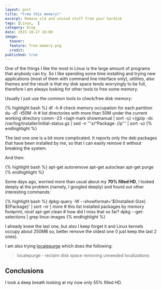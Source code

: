 ```yaml
---
layout: post
title: "Free this memory!"
excerpt: Remove old and unused stuff from your hardisk
tags: [Linux,  ]
category: blog
date: 2015-10-27 18:00
image:
  teaser:
  feature: free-memory.png
  credit:
published: true
---
```


One of the things I like the most in Linux is the large amount of programs that anybody can try. So I like spending some time installing and trying new applications (most of them with command line interface only), utilities, also themes and the result is that my disk space tends worryingly to be full, therefore I am always looking for other tools to free some memory.

Usually I just use the common tools to check/free disk memory:

{% highlight bash %}
df -h               # check memory occupation for each partition
du -d1 -t50M -h     # list directories with more than 50M under the current working directory
comm -23 <(apt-mark showmanual | sort -u) <(gzip -dc /var/log/installer/initial-status.gz | sed -n '\''s/^Package: //p'\'' | sort -u)
{% endhighlight %}

The last one one is a bit more complicated. It reports only the deb packages that have been installed by me, so that I can easily remove it without breaking the system.

And then:

{% highlight bash %}
apt-get autoremove
apt-get autoclean
apt-get purge <package>
{% endhighlight %}

Some days ago, worried more than usual about my **70% filled HD**, I looked deeply at the problem (namely, I googled deeply) and found out other interesting commands:

{% highlight bash %}
dpkg-query -W --showformat='${Installed-Size} ${Package}' | sort -nr | more # this list installed packages by memory footprint, nice!
apt-get clean   # how did I miss that so far?
dpkg --get-selections | grep linux-images
{% endhighlight %}

I already knew the last one, but also I keep forget it and Linux kernels occupy about 250MB so, better remove the oldest one (I just keep the last 2 ones).

I am also trying [localepurge](http://manpages.ubuntu.com/manpages/precise/man8/localepurge.8.html) which does the following:

> localepurge - reclaim disk space removing unneeded localizations


## Conclusions

I took a deep breath looking at my now only 55% filled HD.

